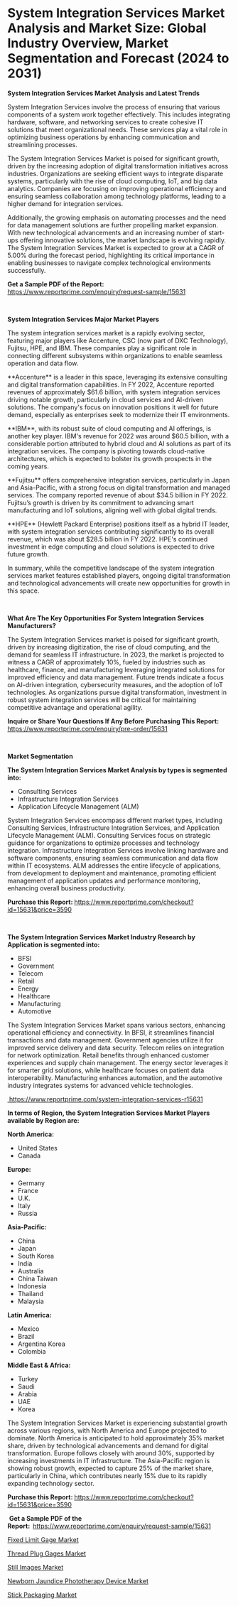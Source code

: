 <p><h1>System Integration Services Market Analysis and Market Size: Global Industry Overview, Market Segmentation and Forecast (2024 to 2031)</h1></p><p><strong>System Integration Services Market Analysis and Latest Trends</strong></p>
<p><p>System Integration Services involve the process of ensuring that various components of a system work together effectively. This includes integrating hardware, software, and networking services to create cohesive IT solutions that meet organizational needs. These services play a vital role in optimizing business operations by enhancing communication and streamlining processes.</p><p>The System Integration Services Market is poised for significant growth, driven by the increasing adoption of digital transformation initiatives across industries. Organizations are seeking efficient ways to integrate disparate systems, particularly with the rise of cloud computing, IoT, and big data analytics. Companies are focusing on improving operational efficiency and ensuring seamless collaboration among technology platforms, leading to a higher demand for integration services.</p><p>Additionally, the growing emphasis on automating processes and the need for data management solutions are further propelling market expansion. With new technological advancements and an increasing number of start-ups offering innovative solutions, the market landscape is evolving rapidly. The System Integration Services Market is expected to grow at a CAGR of 5.00% during the forecast period, highlighting its critical importance in enabling businesses to navigate complex technological environments successfully.</p></p>
<p><strong>Get a Sample PDF of the Report:&nbsp;</strong> <a href="https://www.reportprime.com/enquiry/request-sample/15631?utm_campaign=39&utm_medium=2&utm_source=Github&utm_content=ia&utm_term=30112024&utm_id=system-integration-services">https://www.reportprime.com/enquiry/request-sample/15631</a></p>
<p>&nbsp;</p>
<p><strong>System Integration Services Major Market Players</strong></p>
<p><p>The system integration services market is a rapidly evolving sector, featuring major players like Accenture, CSC (now part of DXC Technology), Fujitsu, HPE, and IBM. These companies play a significant role in connecting different subsystems within organizations to enable seamless operation and data flow.</p><p>**Accenture** is a leader in this space, leveraging its extensive consulting and digital transformation capabilities. In FY 2022, Accenture reported revenues of approximately $61.6 billion, with system integration services driving notable growth, particularly in cloud services and AI-driven solutions. The company's focus on innovation positions it well for future demand, especially as enterprises seek to modernize their IT environments.</p><p>**IBM**, with its robust suite of cloud computing and AI offerings, is another key player. IBM's revenue for 2022 was around $60.5 billion, with a considerable portion attributed to hybrid cloud and AI solutions as part of its integration services. The company is pivoting towards cloud-native architectures, which is expected to bolster its growth prospects in the coming years.</p><p>**Fujitsu** offers comprehensive integration services, particularly in Japan and Asia-Pacific, with a strong focus on digital transformation and managed services. The company reported revenue of about $34.5 billion in FY 2022. Fujitsu’s growth is driven by its commitment to advancing smart manufacturing and IoT solutions, aligning well with global digital trends.</p><p>**HPE** (Hewlett Packard Enterprise) positions itself as a hybrid IT leader, with system integration services contributing significantly to its overall revenue, which was about $28.5 billion in FY 2022. HPE's continued investment in edge computing and cloud solutions is expected to drive future growth.</p><p>In summary, while the competitive landscape of the system integration services market features established players, ongoing digital transformation and technological advancements will create new opportunities for growth in this space.</p></p>
<p>&nbsp;</p>
<p><strong>What Are The Key Opportunities For System Integration Services Manufacturers?</strong></p>
<p><p>The System Integration Services market is poised for significant growth, driven by increasing digitization, the rise of cloud computing, and the demand for seamless IT infrastructure. In 2023, the market is projected to witness a CAGR of approximately 10%, fueled by industries such as healthcare, finance, and manufacturing leveraging integrated solutions for improved efficiency and data management. Future trends indicate a focus on AI-driven integration, cybersecurity measures, and the adoption of IoT technologies. As organizations pursue digital transformation, investment in robust system integration services will be critical for maintaining competitive advantage and operational agility.</p></p>
<p><strong>Inquire or Share Your Questions If Any Before Purchasing This Report:</strong> <a href="https://www.reportprime.com/enquiry/pre-order/15631?utm_campaign=39&utm_medium=2&utm_source=Github&utm_content=ia&utm_term=30112024&utm_id=system-integration-services">https://www.reportprime.com/enquiry/pre-order/15631</a></p>
<p>&nbsp;</p>
<p><strong>Market Segmentation</strong></p>
<p><strong>The System Integration Services Market Analysis by types is segmented into:</strong></p>
<p><ul><li>Consulting Services</li><li>Infrastructure Integration Services</li><li>Application Lifecycle Management (ALM)</li></ul></p>
<p><p>System Integration Services encompass different market types, including Consulting Services, Infrastructure Integration Services, and Application Lifecycle Management (ALM). Consulting Services focus on strategic guidance for organizations to optimize processes and technology integration. Infrastructure Integration Services involve linking hardware and software components, ensuring seamless communication and data flow within IT ecosystems. ALM addresses the entire lifecycle of applications, from development to deployment and maintenance, promoting efficient management of application updates and performance monitoring, enhancing overall business productivity.</p></p>
<p><strong>Purchase this Report:&nbsp;</strong><a href="https://www.reportprime.com/checkout?id=15631&price=3590&utm_campaign=39&utm_medium=2&utm_source=Github&utm_content=ia&utm_term=30112024&utm_id=system-integration-services">https://www.reportprime.com/checkout?id=15631&price=3590</a></p>
<p>&nbsp;</p>
<p><strong>The System Integration Services Market Industry Research by Application is segmented into:</strong></p>
<p><ul><li>BFSI</li><li>Government</li><li>Telecom</li><li>Retail</li><li>Energy</li><li>Healthcare</li><li>Manufacturing</li><li>Automotive</li></ul></p>
<p><p>The System Integration Services Market spans various sectors, enhancing operational efficiency and connectivity. In BFSI, it streamlines financial transactions and data management. Government agencies utilize it for improved service delivery and data security. Telecom relies on integration for network optimization. Retail benefits through enhanced customer experiences and supply chain management. The energy sector leverages it for smarter grid solutions, while healthcare focuses on patient data interoperability. Manufacturing enhances automation, and the automotive industry integrates systems for advanced vehicle technologies.</p></p>
<p><a href="https://www.reportprime.com/system-integration-services-r15631?utm_campaign=39&utm_medium=2&utm_source=Github&utm_content=ia&utm_term=30112024&utm_id=system-integration-services">&nbsp;https://www.reportprime.com/system-integration-services-r15631</a></p>
<p><strong>In terms of Region, the System Integration Services Market Players available by Region are:</strong></p>
<p>
    <p> <strong> North America: </strong>
        <ul>
            <li>United States</li>
            <li>Canada</li>
        </ul>
        </p> 
    <p> <strong> Europe: </strong>
        <ul>
            <li>Germany</li>
            <li>France</li>
            <li>U.K.</li>
            <li>Italy</li>
            <li>Russia</li>
        </ul>
        </p> 
    <p> <strong> Asia-Pacific: </strong>
        <ul>
            <li>China</li>
            <li>Japan</li>
            <li>South Korea</li>
            <li>India</li>
            <li>Australia</li>
            <li>China Taiwan</li>
            <li>Indonesia</li>
            <li>Thailand</li>
            <li>Malaysia</li>
        </ul>
        </p> 
    <p> <strong> Latin America: </strong>
        <ul>
            <li>Mexico</li>
            <li>Brazil</li>
            <li>Argentina Korea</li>
            <li>Colombia</li>
        </ul>
        </p> 
    <p> <strong> Middle East & Africa: </strong>
        <ul>
            <li>Turkey</li>
            <li>Saudi</li>
            <li>Arabia</li>
            <li>UAE</li>
            <li>Korea</li>
        </ul>
    </p>
    </p>
<p><p>The System Integration Services Market is experiencing substantial growth across various regions, with North America and Europe projected to dominate. North America is anticipated to hold approximately 35% market share, driven by technological advancements and demand for digital transformation. Europe follows closely with around 30%, supported by increasing investments in IT infrastructure. The Asia-Pacific region is showing robust growth, expected to capture 25% of the market share, particularly in China, which contributes nearly 15% due to its rapidly expanding technology sector.</p></p>
<p><strong>Purchase this Report: </strong><a href="https://www.reportprime.com/checkout?id=15631&price=3590&utm_campaign=39&utm_medium=2&utm_source=Github&utm_content=ia&utm_term=30112024&utm_id=system-integration-services">https://www.reportprime.com/checkout?id=15631&price=3590</a></p>
<p>&nbsp;<strong>Get a Sample PDF of the Report:&nbsp;&nbsp;</strong><a href="https://www.reportprime.com/enquiry/request-sample/15631?utm_campaign=39&utm_medium=2&utm_source=Github&utm_content=ia&utm_term=30112024&utm_id=system-integration-services">https://www.reportprime.com/enquiry/request-sample/15631</a></p>
<p><strong></strong></p>
<p><p><a href="https://www.linkedin.com/pulse/future-fixed-limit-gage-market-global-forecast-trends-2024-n54xc?utm_campaign=39&utm_medium=2&utm_source=Github&utm_content=ia&utm_term=30112024&utm_id=system-integration-services">Fixed Limit Gage Market</a></p><p><a href="https://www.linkedin.com/pulse/strategic-forecast-thread-plug-gages-market-growth-trends-lzmec?utm_campaign=39&utm_medium=2&utm_source=Github&utm_content=ia&utm_term=30112024&utm_id=system-integration-services">Thread Plug Gages Market</a></p><p><a href="https://github.com/dmitriyvo6rog/Market-Research-Report-List-1/blob/main/still-images-market.md?utm_campaign=39&utm_medium=2&utm_source=Github&utm_content=ia&utm_term=30112024&utm_id=system-integration-services">Still Images Market</a></p><p><a href="https://issuu.com/reportprime-2/docs/newborn-jaundice-phototherapy-device-market-size-2?utm_campaign=39&utm_medium=2&utm_source=Github&utm_content=ia&utm_term=30112024&utm_id=system-integration-services">Newborn Jaundice Phototherapy Device Market</a></p><p><a href="https://github.com/petbigbeepjn/Market-Research-Report-List-1/blob/main/stick-packaging-market.md?utm_campaign=39&utm_medium=2&utm_source=Github&utm_content=ia&utm_term=30112024&utm_id=system-integration-services">Stick Packaging Market</a></p></p>
